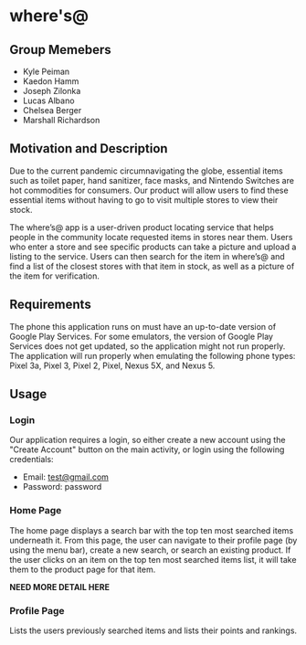 # where's@

## Group Memebers
- Kyle Peiman
- Kaedon Hamm
- Joseph Zilonka
- Lucas Albano
- Chelsea Berger
- Marshall Richardson

## Motivation and Description
Due to the current pandemic circumnavigating the globe, essential items such as toilet paper, hand sanitizer, face masks, and Nintendo Switches are hot commodities for consumers. Our product will allow users to find these essential items without having to go to visit multiple stores to view their stock. 

The where’s@ app is a user-driven product locating service that helps people in the community locate requested items in stores near them. Users who enter a store and see specific products can take a picture and upload a listing to the service. Users can then search for the item in where’s@ and find a list of the closest stores with that item in stock, as well as a picture of the item for verification.

## Requirements
The phone this application runs on must have an up-to-date version of Google Play Services. For some emulators, the version of Google Play Services does not get updated, so the application might not run properly. The application will run properly when emulating the following phone types: Pixel 3a, Pixel 3, Pixel 2, Pixel, Nexus 5X, and Nexus 5.

## Usage
### Login
Our application requires a login, so either create a new account using the "Create Account" button on the main activity, or login using the following credentials:

- Email: test@gmail.com
- Password: password

### Home Page
The home page displays a search bar with the top ten most searched items underneath it. From this page, the user can navigate to their profile page (by using the menu bar), create a new search, or search an existing product. If the user clicks on an item on the top ten most searched items list, it will take them to the product page for that item. 

**NEED MORE DETAIL HERE**

### Profile Page
Lists the users previously searched items and lists their points and rankings.
